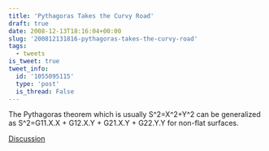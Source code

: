 ```yaml
---
title: 'Pythagoras Takes the Curvy Road'
draft: true
date: 2008-12-13T18:16:04+00:00
slug: '200812131816-pythagoras-takes-the-curvy-road'
tags:
  - tweets
is_tweet: true
tweet_info:
  id: '1055095115'
  type: 'post'
  is_thread: False
---
```




The Pythagoras theorem which is usually S^2=X^2+Y^2 can be generalized as S^2=G11.X.X + G12.X.Y + G21.X.Y + G22.Y.Y for non-flat surfaces.

[Discussion](https://x.com/sytelus/status/1055095115)
